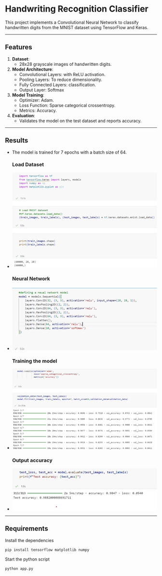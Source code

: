 # Handwriting Recognition Classifier

This project implements a Convolutional Neural Network to classify handwritten digits from the MNIST dataset using TensorFlow and Keras.

---

## Features
1. **Dataset**: 
   - 28x28 grayscale images of handwritten digits.
2. **Model Architecture**:
   - Convolutional Layers: with ReLU activation.
   - Pooling Layers: To reduce dimensionality.
   - Fully Connected Layers: classification.
   - Output Layer: Softmax 
3. **Model Training**:
   - Optimizer: Adam.
   - Loss Function: Sparse categorical crossentropy.
   - Metrics: Accuracy.
4. **Evaluation**:
   - Validates the model on the test dataset and reports accuracy.

---

## Results
- The model is trained for 7 epochs with a batch size of 64.
  
  ### Load Dataset
- ![Load Dataset](img/1.png)
  
  ### Neural Network
- ![Neural network](img/2.png)

  ### Training the model
- ![training the model](img/3.png)

  ### Output accuracy
- ![Final accuracy](img/4.png)

---

## Requirements
Install the dependencies
```bash
pip install tensorflow matplotlib numpy
```
Start the python script
```bash
python app.py
```

